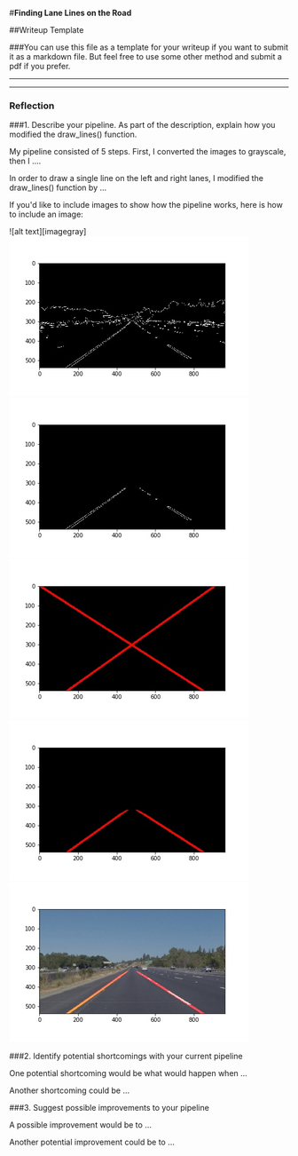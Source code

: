 #**Finding Lane Lines on the Road** 

##Writeup Template

###You can use this file as a template for your writeup if you want to submit it as a markdown file. But feel free to use some other method and submit a pdf if you prefer.

---


[//]: # (Image References)

[image1]: ./writeup/combined.jpg

[image_gray]: writeup/gray.jpg
[image_canny]: writeup/canny.jpg
[image_roi]: writeup/roi_edged_image.jpg
[image_lanes_full]: writeup/lanes_image.jpg
[image_lanes_roi]: writeup/roi_lanes_image.jpg
[image_combined]: writeup/combined.jpg

---

### Reflection

###1. Describe your pipeline. As part of the description, explain how you modified the draw_lines() function.

My pipeline consisted of 5 steps. First, I converted the images to grayscale, then I .... 

In order to draw a single line on the left and right lanes, I modified the draw_lines() function by ...

If you'd like to include images to show how the pipeline works, here is how to include an image: 

![alt text][imagegray]
![alt text][image_canny]
![alt text][image_roi]
![alt text][image_lanes_full]
![alt text][image_lanes_roi]
![alt text][image_combined]


###2. Identify potential shortcomings with your current pipeline


One potential shortcoming would be what would happen when ... 

Another shortcoming could be ...


###3. Suggest possible improvements to your pipeline

A possible improvement would be to ...

Another potential improvement could be to ...
